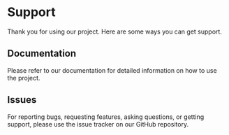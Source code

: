 # Support

Thank you for using our project. Here are some ways you can get support.

## Documentation

Please refer to our documentation for detailed information on how to use the project.

## Issues

For reporting bugs, requesting features, asking questions, or getting support, please use the issue tracker on our GitHub repository.
